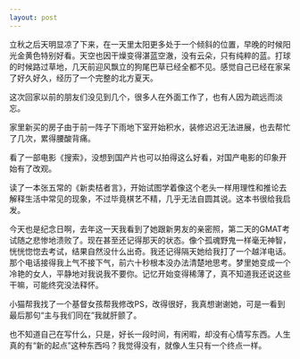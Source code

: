 ```yaml
---
layout: post
---
```

立秋之后天明显凉了下来，在一天里太阳更多处于一个倾斜的位置，早晚的时候阳光金黄色特别好看。天空也因干燥变得湛蓝空澈，没有云朵，只有纯粹的蓝。打球的时候路过草地，几天前迎风飘立的狗尾巴草已经全都不见。感觉自己已经在家呆了好久好久，经历了一个完整的北方夏天。

这次回家以前的朋友们没见到几个，很多人在外面工作了，也有人因为疏远而淡忘。

家里新买的房子由于前一阵子下雨地下室开始积水，装修迟迟无法进展，也去帮忙了几次，累得腰酸背痛。

看了一部电影《搜索》，没想到国产片也可以拍得这么好看，对国产电影的印象开始有了改观。

读了一本张五常的《新卖桔者言》，开始试图学着像这个老头一样用理性和推论去解释生活中常见的现象，不过毕竟棋艺不精，几乎无法自圆其说。这本书很给我启发。

今天也是纪念日啊，去年这一天我看到了她跟新男友的亲密照，第二天的GMAT考试随之悲惨地溃败了。现在甚至还记得那天的状态。像个孤魂野鬼一样毫无神智，恍恍惚惚去考试，结果自然没什么出奇。我还记得隔天她给我打了一个越洋电话。那个电话接得我上气不接下气，前六十秒根本没办法清楚地思考。梦里她变成一个冷艳的女人，平静地对我说我不要你。记忆开始变得稀薄了，真不知道我还说这些干嘛，可能终究没法释怀。

小猫帮我找了一个基督女孩帮我修改PS，改得很好，我真想谢谢她，可是一看到最后那句“主与我们同在”我就肝颤了。

也不知道自己在写什么，只是，好长一段时间，有闲暇，却没有心情写东西。人生真的有“新的起点”这种东西吗？我觉得没有，就像人生只有一个终点一样。